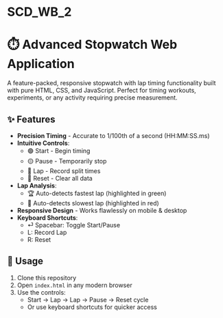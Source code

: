 # SCD_WB_2
# ⏱️ Advanced Stopwatch Web Application
A feature-packed, responsive stopwatch with lap timing functionality built with pure HTML, CSS, and JavaScript. Perfect for timing workouts, experiments, or any activity requiring precise measurement.

## ✨ Features

- **Precision Timing** - Accurate to 1/100th of a second (HH:MM:SS.ms)
- **Intuitive Controls**:
  - 🟢 Start - Begin timing
  - 🟡 Pause - Temporarily stop
  - 🔵 Lap - Record split times
  - 🔴 Reset - Clear all data
- **Lap Analysis**:
  - 🏆 Auto-detects fastest lap (highlighted in green)
  - 🐢 Auto-detects slowest lap (highlighted in red)
- **Responsive Design** - Works flawlessly on mobile & desktop
- **Keyboard Shortcuts**:
  - ⏎ Spacebar: Toggle Start/Pause
  - L: Record Lap
  - R: Reset

## 🚀 Usage

1. Clone this repository
2. Open `index.html` in any modern browser
3. Use the controls:
   - Start → Lap → Lap → Pause → Reset cycle
   - Or use keyboard shortcuts for quicker access

